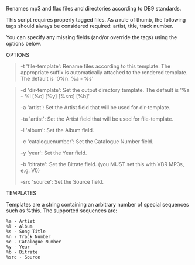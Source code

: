 Renames mp3 and flac files and directories according to DB9 standards.

This script requires properly tagged files. As a rule of thumb, the following tags should always be considered required:
  artist, title, track number.

You can specify any missing fields (and/or override the tags) using the options below.

OPTIONS

>  -t 'file-template':
>    Rename files according to this template. The appropriate suffix is automatically attached to the rendered template. The default is '0%n. %a - %s'

>  -d 'dir-template':
>    Set the output directory template. The default is '%a - %l [%c] [%y] [%src] [%b]'
>
>  -a 'artist':
>    Set the Artist field that will be used for dir-template.
>
>  -ta 'artist':
>    Set the Artist field that will be used for file-template.
>
>  -l 'album':
>    Set the Album field.
>
>  -c 'cataloguenumber':
>    Set the Catalogue Number field.
>
>  -y 'year':
>    Set the Year field.
>
>  -b 'bitrate':
>    Set the Bitrate field. (you MUST set this with VBR MP3s, e.g. V0)
>
>  -src 'source':
>    Set the Source field.

TEMPLATES

  Templates are a string containing an arbitrary number of special sequences such as %this.
  The supported sequences are:

    %a - Artist
    %l - Album
    %s - Song Title
    %n - Track Number
    %c - Catalogue Number
    %y - Year
    %b - Bitrate
    %src - Source
